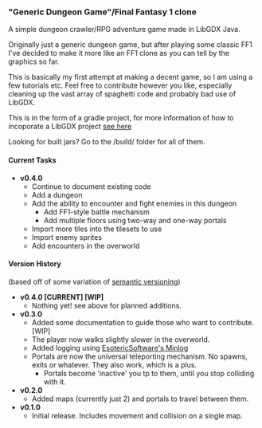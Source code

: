 ### "Generic Dungeon Game"/Final Fantasy 1 clone
A simple dungeon crawler/RPG adventure game made in LibGDX Java.

Originally just a generic dungeon game, but after playing some classic FF1 I've decided to make it more like an FF1 clone as you can tell by the graphics so far.

This is basically my first attempt at making a decent game, so I am using a few tutorials etc. 
Feel free to contribute however you like, especially cleaning up the vast array of spaghetti code and probably bad use of 
LibGDX.

This is in the form of a gradle project, for more information of how to incoporate a LibGDX project 
[see here](https://github.com/libgdx/libgdx/wiki/Setting-up-your-Development-Environment-%28Eclipse%2C-Intellij-IDEA%2C-NetBeans%29)

Looking for built jars? Go to the /build/ folder for all of them.

#### Current Tasks
* **v0.4.0**
  * Continue to document existing code
  * Add a dungeon
  * Add the ability to encounter and fight enemies in this dungeon
    * Add FF1-style battle mechanism
    * Add multiple floors using two-way and one-way portals
  * Import more tiles into the tilesets to use
  * Import enemy sprites
  * Add encounters in the overworld

#### Version History
(based off of some variation of [semantic versioning](http://semver.org/))
* **v0.4.0 [CURRENT] [WIP]**
  * Nothing yet! see above for planned additions.
* **v0.3.0** 
  * Added some documentation to guide those who want to contribute. [WIP]
  * The player now walks slightly slower in the overworld.
  * Added logging using [EsotericSoftware's Minlog](https://github.com/EsotericSoftware/minlog)
  * Portals are now the universal teleporting mechanism. No spawns, exits or whatever. They also work, which is a plus.
    * Portals become 'inactive' you tp to them, until you stop colliding with it.
* **v0.2.0** 
  * Added maps (currently just 2) and portals to travel between them.
* **v0.1.0** 
  * Initial release. Includes movement and collision on a single map.
